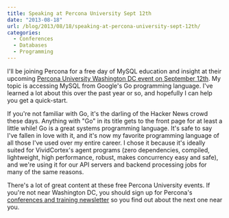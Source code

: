 ```yaml
---
title: Speaking at Percona University Sept 12th
date: "2013-08-18"
url: /blog/2013/08/18/speaking-at-percona-university-sept-12th/
categories:
  - Conferences
  - Databases
  - Programming
---
```


I'll be joining Percona for a free day of MySQL education and insight at their upcoming [Percona University Washington DC event on September 12th][1]. My topic is accessing MySQL from Google's Go programming language. I've learned a lot about this over the past year or so, and hopefully I can help you get a quick-start. 

If you're not familiar with Go, it's the darling of the Hacker News crowd these days. Anything with "Go" in its title gets to the front page for at least a little while! Go is a great systems programming language. It's safe to say I've fallen in love with it, and it's now my favorite programming language of all those I've used over my entire career. I chose it because it's ideally suited for VividCortex's agent programs (zero dependencies, compiled, lightweight, high performance, robust, makes concurrency easy and safe), and we're using it for our API servers and backend processing jobs for many of the same reasons. 

There's a lot of great content at these free Percona University events. If you're not near Washington DC, you should sign up for Percona's [conferences and training newsletter][2] so you find out about the next one near you.



 [1]: http://www.percona.com/news-and-events/percona-university/washington-dc

 [2]: http://www.percona.com/subscribe

